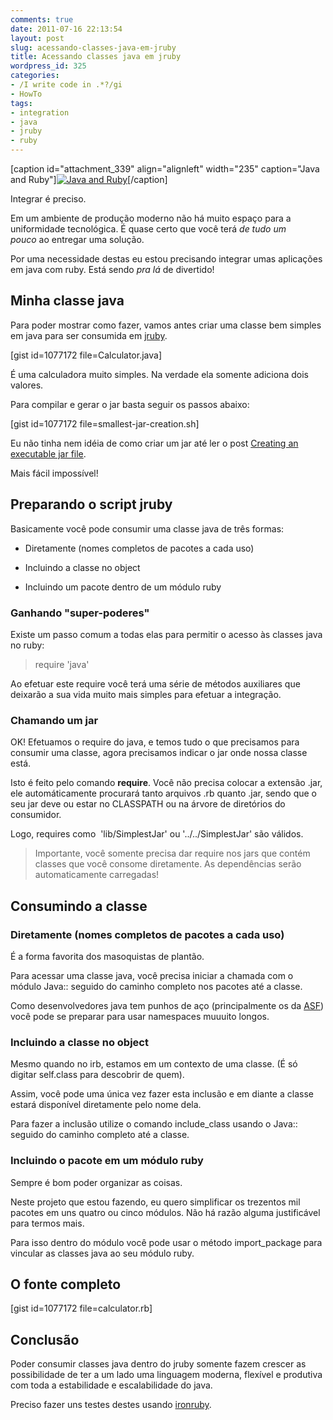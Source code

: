 ```yaml
---
comments: true
date: 2011-07-16 22:13:54
layout: post
slug: acessando-classes-java-em-jruby
title: Acessando classes java em jruby
wordpress_id: 325
categories:
- /I write code in .*?/gi
- HowTo
tags:
- integration
- java
- jruby
- ruby
---
```


[caption id="attachment_339" align="alignleft" width="235" caption="Java and Ruby"][![Java and Ruby](http://adilsoncarvalho.com.br/blog/wp-content/uploads/2011/07/jruby1.png)](http://adilsoncarvalho.com.br/blog/wp-content/uploads/2011/07/jruby1.png)[/caption]

Integrar é preciso.

Em um ambiente de produção moderno não há muito espaço para a uniformidade tecnológica. É quase certo que você terá _de tudo um pouco_ ao entregar uma solução.

Por uma necessidade destas eu estou precisando integrar umas aplicações em java com ruby. Está sendo _pra lá_ de divertido!


## Minha classe java


Para poder mostrar como fazer, vamos antes criar uma classe bem simples em java para ser consumida em [jruby](http://www.jruby.org/).

[gist id=1077172 file=Calculator.java]

É uma calculadora muito simples. Na verdade ela somente adiciona dois valores.

Para compilar e gerar o jar basta seguir os passos abaixo:

[gist id=1077172 file=smallest-jar-creation.sh]

Eu não tinha nem idéia de como criar um jar até ler o post [Creating an executable jar file](http://www.skylit.com/javamethods/faqs/createjar.html).

Mais fácil impossível!


## Preparando o script jruby


Basicamente você pode consumir uma classe java de três formas:



	
  * Diretamente (nomes completos de pacotes a cada uso)

	
  * Incluindo a classe no object

	
  * Incluindo um pacote dentro de um módulo ruby




### Ganhando "super-poderes"




Existe um passo comum a todas elas para permitir o acesso às classes java no ruby:




> 

> 
> require 'java'




Ao efetuar este require você terá uma série de métodos auxiliares que deixarão a sua vida muito mais simples para efetuar a integração.




### Chamando um jar


OK! Efetuamos o require do java, e temos tudo o que precisamos para consumir uma classe, agora precisamos indicar o jar onde nossa classe está.

Isto é feito pelo comando **require**. Você não precisa colocar a extensão .jar, ele automáticamente procurará tanto arquivos .rb quanto .jar, sendo que o seu jar deve ou estar no CLASSPATH ou na árvore de diretórios do consumidor.

Logo, requires como  'lib/SimplestJar' ou '../../SimplestJar' são válidos.


> Importante, você somente precisa dar require nos jars que contém classes que você consome diretamente. As dependências serão automaticamente carregadas!




## Consumindo a classe




### Diretamente (nomes completos de pacotes a cada uso)


É a forma favorita dos masoquistas de plantão.

Para acessar uma classe java, você precisa iniciar a chamada com o módulo Java:: seguido do caminho completo nos pacotes até a classe.

Como desenvolvedores java tem punhos de aço (principalmente os da [ASF](http://www.apache.org/)) você pode se preparar para usar namespaces muuuito longos.


### Incluindo a classe no object


Mesmo quando no irb, estamos em um contexto de uma classe. (É só digitar self.class para descobrir de quem).

Assim, você pode uma única vez fazer esta inclusão e em diante a classe estará disponível diretamente pelo nome dela.

Para fazer a inclusão utilize o comando include_class usando o Java:: seguido do caminho completo até a classe.


### Incluindo o pacote em um módulo ruby


Sempre é bom poder organizar as coisas.

Neste projeto que estou fazendo, eu quero simplificar os trezentos mil pacotes em uns quatro ou cinco módulos. Não há razão alguma justificável para termos mais.

Para isso dentro do módulo você pode usar o método import_package para vincular as classes java ao seu módulo ruby.


## O fonte completo


[gist id=1077172 file=calculator.rb]


## Conclusão


Poder consumir classes java dentro do jruby somente fazem crescer as possibilidade de ter a um lado uma linguagem moderna, flexível e produtiva com toda a estabilidade e escalabilidade do java.

Preciso fazer uns testes destes usando [ironruby](http://ironruby.net/).
